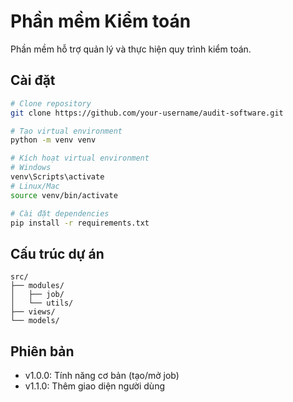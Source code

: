 # Phần mềm Kiểm toán

Phần mềm hỗ trợ quản lý và thực hiện quy trình kiểm toán.

## Cài đặt

```bash
# Clone repository
git clone https://github.com/your-username/audit-software.git

# Tạo virtual environment
python -m venv venv

# Kích hoạt virtual environment
# Windows
venv\Scripts\activate
# Linux/Mac
source venv/bin/activate

# Cài đặt dependencies
pip install -r requirements.txt
```

## Cấu trúc dự án

```plaintext
src/
├── modules/
│   ├── job/
│   └── utils/
├── views/
└── models/
```

## Phiên bản

- v1.0.0: Tính năng cơ bản (tạo/mở job)
- v1.1.0: Thêm giao diện người dùng 